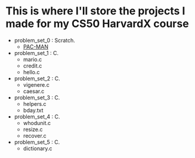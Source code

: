 
# This is where I'll store the projects I made for my CS50 HarvardX course

  - problem_set_0 : Scratch.  
    - [PAC-MAN](https://scratch.mit.edu/projects/260736764/)
  - problem_set_1 : C.
    - mario.c
    - credit.c
    - hello.c
  - problem_set_2 : C.
    - vigenere.c
    - caesar.c
  - problem_set_3 : C. 
    - helpers.c
    - bday.txt
  - problem_set_4 : C.
    - whodunit.c
    - resize.c
    - recover.c
  - problem_set_5 : C.
    - dictionary.c
